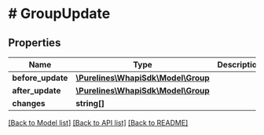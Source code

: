# # GroupUpdate

## Properties

Name | Type | Description | Notes
------------ | ------------- | ------------- | -------------
**before_update** | [**\Purelines\WhapiSdk\Model\Group**](Group.md) |  |
**after_update** | [**\Purelines\WhapiSdk\Model\Group**](Group.md) |  |
**changes** | **string[]** |  |

[[Back to Model list]](../../README.md#models) [[Back to API list]](../../README.md#endpoints) [[Back to README]](../../README.md)
